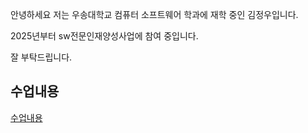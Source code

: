
안녕하세요 저는 우송대학교 컴퓨터 소프트웨어 학과에 재학 중인 김정우입니다.

2025년부터 sw전문인재양성사업에 참여 중입니다.

잘 부탁드립니다.

## 수업내용
[수업내용](https://github.com/jwww781/jwwwww)









